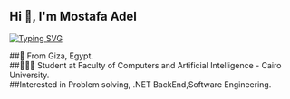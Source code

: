 ##                                                        Hi 👋, I'm Mostafa Adel
[![Typing SVG](https://readme-typing-svg.demolab.com?font=Fira+Code&pause=1000&random=false&width=435&lines=Welcome+to+Mostafa's+GitHub)](https://git.io/typing-svg)
<!--
**mostafa0adel/mostafa0adel** is a ✨ _special_ ✨ repository because its `README.md` (this file) appears on your GitHub profile.
-->

##🏫 From Giza, Egypt.<br/>
##👩🏻‍💻 Student at Faculty of Computers and Artificial Intelligence - Cairo University.<br/>
##Interested in Problem solving, .NET BackEnd,Software Engineering.<br/>

